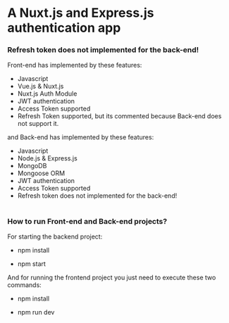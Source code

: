 # A Nuxt.js and Express.js authentication app

### Refresh token does not implemented for the back-end!

Front-end has implemented by these features:

* Javascript
* Vue.js & Nuxt.js 
* Nuxt.js Auth Module
* JWT authentication
* Access Token supported
* Refresh Token supported, but its commented because Back-end does not support it. 

and Back-end has implemented by these features:

* Javascript
* Node.js & Express.js
* MongoDB
* Mongoose ORM
* JWT authentication
* Access Token supported
* Refresh token does not implemented for the back-end!

# 
### How to run Front-end and Back-end projects?

For starting the backend project: 

* npm install 

* npm start


And for running the frontend project you just need to execute these two commands:

* npm install 

* npm run dev



